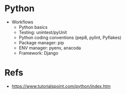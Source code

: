 # Python
* Workflows
  * Python basics
  * Testing: unintest/pyUnit
  * Python coding conventions (pep8, pylint, Pyflakes)
  * Package manager: pip
  * ENV manager: pyenv, anacoda
  * Framework: Django

# Refs
* https://www.tutorialspoint.com/python/index.htm